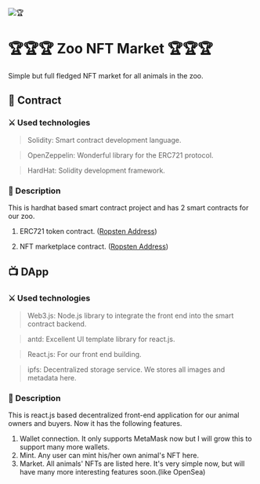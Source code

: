 ![🏆](https://github.com/dany-armstrong/zoo-nft-market/blob/main/screenshot.jpg?raw=true)

# 🏆🏆🏆 Zoo NFT Market 🏆🏆🏆
Simple but full fledged NFT market for all animals in the zoo.

## 📜 Contract
### ⚔️ Used technologies
> Solidity: Smart contract development language.

> OpenZeppelin: Wonderful library for the ERC721 protocol.

> HardHat: Solidity development framework.

### 📝 Description
This is hardhat based smart contract project and has 2 smart contracts for our zoo.

1. ERC721 token contract.
([Ropsten Address](https://ropsten.etherscan.io/address/0x30E845d430048a2d264Fc275992a0E0cE6e680bE))

2. NFT marketplace contract.
([Ropsten Address](https://ropsten.etherscan.io/address/0xaf9624524a877C8D386B0Bf5B1A0a366C9c2FcE9))

## 📺 DApp
### ⚔️ Used technologies
> Web3.js: Node.js library to integrate the front end into the smart contract backend.

> antd: Excellent UI template library for react.js.

> React.js: For our front end building.

> ipfs: Decentralized storage service. We stores all images and metadata here.

### 📝 Description
This is react.js based decentralized front-end application for our animal owners and buyers.
Now it has the following features.
1. Wallet connection. 
It only supports MetaMask now but I will grow this to support many more wallets.
2. Mint.
Any user can mint his/her own animal's NFT here.
3. Market.
All animals' NFTs are listed here.
It's very simple now, but will have many more interesting features soon.(like OpenSea)
